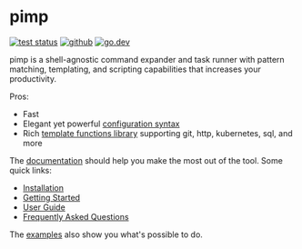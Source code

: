 # pimp

[![test status](https://img.shields.io/github/workflow/status/aymericbeaumet/pimp/Continuous%20Integration?style=flat-square&logo=github)](https://github.com/aymericbeaumet/pimp/actions) [![github](https://img.shields.io/github/issues/aymericbeaumet/pimp?style=flat-square&logo=github)](https://github.com/aymericbeaumet/pimp/issues) [![go.dev](https://img.shields.io/github/v/release/aymericbeaumet/pimp?style=flat-square&logo=go&label=go.dev&logoColor=white)](https://pkg.go.dev/github.com/aymericbeaumet/pimp)

pimp is a shell-agnostic command expander and task runner with pattern matching, templating, and scripting capabilities that increases your productivity.

Pros:

* Fast
* Elegant yet powerful [configuration syntax](./docs/user-guide/pimpfile.md)
* Rich [template functions library](./docs/user-guide/template-engine.md#functions) supporting git, http, kubernetes, sql, and more

The [documentation](./docs) should help you make the most out of the tool. Some quick links:

* [Installation](./docs/installation.md)
* [Getting Started](./docs/getting-started/welcome.md)
* [User Guide](./docs/user-guide/pimpfile.md)
* [Frequently Asked Questions](./docs/faq.md)

The [examples](./examples) also show you what's possible to do.
